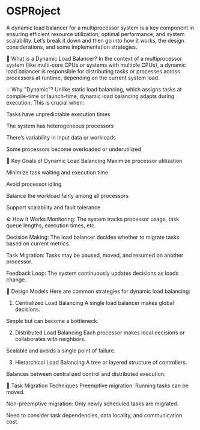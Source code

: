 # OSPRoject
A dynamic load balancer for a multiprocessor system is a key component in ensuring efficient resource utilization, optimal performance, and system scalability. Let’s break it down and then go into how it works, the design considerations, and some implementation strategies.

🔄 What is a Dynamic Load Balancer?
In the context of a multiprocessor system (like multi-core CPUs or systems with multiple CPUs), a dynamic load balancer is responsible for distributing tasks or processes across processors at runtime, depending on the current system load.

💡 Why "Dynamic"?
Unlike static load balancing, which assigns tasks at compile-time or launch-time, dynamic load balancing adapts during execution. This is crucial when:

Tasks have unpredictable execution times

The system has heterogeneous processors

There’s variability in input data or workloads

Some processors become overloaded or underutilized

🧠 Key Goals of Dynamic Load Balancing
Maximize processor utilization

Minimize task waiting and execution time

Avoid processor idling

Balance the workload fairly among all processors

Support scalability and fault tolerance

⚙️ How It Works
Monitoring: The system tracks processor usage, task queue lengths, execution times, etc.

Decision Making: The load balancer decides whether to migrate tasks based on current metrics.

Task Migration: Tasks may be paused, moved, and resumed on another processor.

Feedback Loop: The system continuously updates decisions as loads change.

🧱 Design Models
Here are common strategies for dynamic load balancing:

1. Centralized Load Balancing
A single load balancer makes global decisions.

Simple but can become a bottleneck.

2. Distributed Load Balancing
Each processor makes local decisions or collaborates with neighbors.

Scalable and avoids a single point of failure.

3. Hierarchical Load Balancing
A tree or layered structure of controllers.

Balances between centralized control and distributed execution.

🔄 Task Migration Techniques
Preemptive migration: Running tasks can be moved.

Non-preemptive migration: Only newly scheduled tasks are migrated.

Need to consider task dependencies, data locality, and communication cost.

